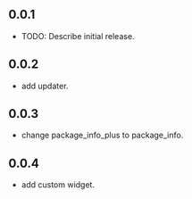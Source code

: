 ## 0.0.1

* TODO: Describe initial release.

## 0.0.2

* add updater.

## 0.0.3

* change package_info_plus to package_info.

## 0.0.4

* add custom widget.